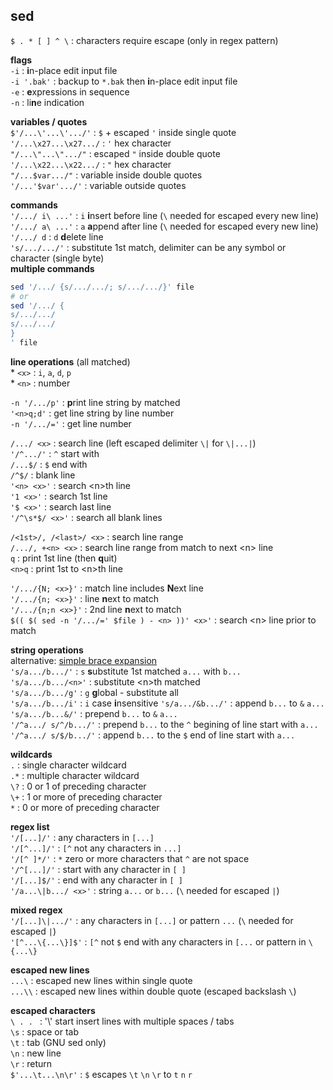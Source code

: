 sed
---
`$ . * [ ] ^ \` : characters require escape (only in regex pattern)  

**flags**  
`-i` : **i**n-place edit input file  
`-i '.bak'` : backup to `*.bak` then **i**n-place edit input file  
`-e` : **e**xpressions in sequence  
`-n` : li**n**e indication  

**variables / quotes**  
`$'/...\'...\'.../'` : `$` + escaped `'` inside single quote  
`'/...\x27...\x27.../` : `'` hex character  
`"/...\"...\".../"` : escaped `"` inside double quote  
`'/...\x22...\x22.../` : `"` hex character  
`"/...$var.../"` : variable inside double quotes  
`'/...'$var'.../'` : variable outside quotes  

**commands**  
`'/.../ i\ ...'` : `i` **i**nsert before line (`\` needed for escaped every new line)  
`'/.../ a\ ...'` : `a` **a**ppend after line (`\` needed for escaped every new line)  
`'/.../ d` : `d` **d**elete line  
`'s/.../.../'` : substitute 1st match, delimiter can be any symbol or character (single byte)  
**multiple commands**  
```sh
sed '/.../ {s/.../.../; s/.../.../}' file
# or
sed '/.../ {
s/.../.../
s/.../.../
}
' file
```

**line operations** (all matched)  
\* `<x>` : `i`, `a`, `d`, `p`  
\* `<n>` : number  

`-n '/.../p'` : **p**rint line string by matched  
`'<n>q;d'` : get line string by line number  
`-n '/.../='` : get line number 

`/.../ <x>` : search line (left escaped delimiter `\|` for `\|...|`)  
`'/^.../'` : `^` start with  
`/...$/` : `$` end with  
`/^$/` : blank line  
`'<n> <x>'` : search \<n\>th line  
`'1 <x>'` : search 1st line  
`'$ <x>'` : search last line  
`'/^\s*$/ <x>'` : search all blank lines  

`/<1st>/, /<last>/ <x>` : search line range  
`/.../, +<n> <x>` : search line range from match to next \<n\> line  
`q` : print 1st line (then **q**uit)  
`<n>q` : print 1st to \<n\>th line  

`'/.../{N; <x>}'` : match line includes **N**ext line  
`'/.../{n; <x>}'` : line **n**ext to match  
`'/.../{n;n <x>}'` : 2nd line **n**ext to match  
`$(( $( sed -n '/.../=' $file ) - <n> ))' <x>'` : search \<n\> line prior to match  

**string operations**   
alternative: [simple brace expansion](https://github.com/rern/tips/blob/master/bash/string_extract_edit.md)  
`'s/a.../b.../'` : `s` **s**ubstitute 1st matched `a...` with `b...`  
`'s/a.../b.../<n>'` : substitute \<n\>th matched   
`'s/a.../b.../g'` : `g` **g**lobal - substitute all  
`'s/a.../b.../i'` : `i` case **i**nsensitive
`'s/a.../&b.../'` : append `b...` to `&` `a...`  
`'s/a.../b...&/'` : prepend `b...` to `&` `a...`  
`'/^a.../ s/^/b.../'` : prepend `b...` to the `^` begining of line start with `a...`  
`'/^a.../ s/$/b.../'` : append `b...` to the `$` end of line start with `a...`  

**wildcards**  
`.` : single character wildcard  
`.*` : multiple character wildcard  
`\?` : 0 or 1 of preceding character  
`\+` : 1 or more of preceding character  
`*` : 0 or more of preceding character  

**regex list**  
`'/[...]/'` : any characters in `[...]`  
`'/[^...]/'` : `[^` not any characters in `...]`  
`'/[^ ]*/'` : `*` zero or more characters that `^` are not space  
`'/^[...]/'` : start with any character in `[ ]`  
`'/[...]$/'` : end with any character in `[ ]`  
`'/a...\|b.../ <x>'` : string `a...` or `b...` (`\` needed for escaped `|`)  

**mixed regex**  
`'/[...]\|.../'` : any characters in `[...]` or pattern `...` (`\` needed for escaped `|`)  
`'[^...\{...\}]$'` : `[^` not `$` end with any characters in `[...` or pattern in `\{...\}`

**escaped new lines**  
`...\` : escaped new lines within single quote  
`...\\` : escaped new lines within double quote (escaped backslash `\`)  

**escaped characters**  
`\ . . ` : '\\' start insert lines with multiple spaces / tabs  
`\s` : space or tab  
`\t` : tab (GNU sed only)  
`\n` : new line  
`\r` : return  
`$'...\t...\n\r'` : `$` escapes `\t` `\n` `\r` to  `t` `n` `r`    

